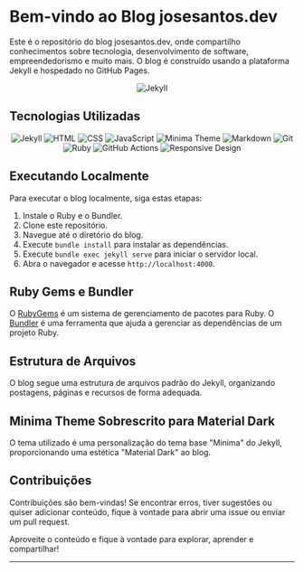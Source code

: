 # Bem-vindo ao Blog josesantos.dev

Este é o repositório do blog josesantos.dev, onde compartilho conhecimentos sobre tecnologia, desenvolvimento de software, empreendedorismo e muito mais. O blog é construído usando a plataforma Jekyll e hospedado no GitHub Pages.

<div align="center">
  <img src="https://img.shields.io/badge/Jekyll-CC0000?style=for-the-badge&logo=jekyll&logoColor=white" alt="Jekyll">
</div>

## Tecnologias Utilizadas

<div align="center">
  <img src="https://img.shields.io/badge/Jekyll-CC0000?style=for-the-badge&logo=jekyll&logoColor=white" alt="Jekyll">
  <img src="https://img.shields.io/badge/HTML-239120?style=for-the-badge&logo=html5&logoColor=white" alt="HTML">
  <img src="https://img.shields.io/badge/CSS-1572B6?style=for-the-badge&logo=css3&logoColor=white" alt="CSS">
  <img src="https://img.shields.io/badge/JavaScript-F7DF1E?style=for-the-badge&logo=javascript&logoColor=black" alt="JavaScript">
  <img src="https://img.shields.io/badge/Minima%20Theme-2C3038?style=for-the-badge&logo=jekyll&logoColor=white" alt="Minima Theme">
  <img src="https://img.shields.io/badge/Markdown-000000?style=for-the-badge&logo=markdown&logoColor=white" alt="Markdown">
  <img src="https://img.shields.io/badge/Git-F05032?style=for-the-badge&logo=git&logoColor=white" alt="Git">
  <img src="https://img.shields.io/badge/Ruby-CC342D?style=for-the-badge&logo=ruby&logoColor=white" alt="Ruby">
  <img src="https://img.shields.io/badge/GitHub%20Actions-2088FF?style=for-the-badge&logo=github-actions&logoColor=white" alt="GitHub Actions">
  <img src="https://img.shields.io/badge/Responsive%20Design-000000?style=for-the-badge&logo=responsive-design&logoColor=white" alt="Responsive Design">
</div>

## Executando Localmente

Para executar o blog localmente, siga estas etapas:

1. Instale o Ruby e o Bundler.
2. Clone este repositório.
3. Navegue até o diretório do blog.
4. Execute `bundle install` para instalar as dependências.
5. Execute `bundle exec jekyll serve` para iniciar o servidor local.
6. Abra o navegador e acesse `http://localhost:4000`.

## Ruby Gems e Bundler

O [RubyGems](https://rubygems.org/) é um sistema de gerenciamento de pacotes para Ruby. O [Bundler](https://bundler.io/) é uma ferramenta que ajuda a gerenciar as dependências de um projeto Ruby. 

## Estrutura de Arquivos

O blog segue uma estrutura de arquivos padrão do Jekyll, organizando postagens, páginas e recursos de forma adequada.

## Minima Theme Sobrescrito para Material Dark

O tema utilizado é uma personalização do tema base "Minima" do Jekyll, proporcionando uma estética "Material Dark" ao blog.

## Contribuições

Contribuições são bem-vindas! Se encontrar erros, tiver sugestões ou quiser adicionar conteúdo, fique à vontade para abrir uma issue ou enviar um pull request.

Aproveite o conteúdo e fique à vontade para explorar, aprender e compartilhar!

---
